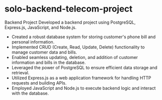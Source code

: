 # solo-backend-telecom-project
Backend Project
Developed a backend project using PostgreSQL, Express.js, JavaScript, and Node.js.
- Created a robust database system for storing customer's phone bill and personal information.
- Implemented CRUD (Create, Read, Update, Delete) functionality to manage customer data and bills.
- Enabled seamless updating, deletion, and addition of customer information and bills in the database.
- Leveraged the power of PostgreSQL to ensure efficient data storage and retrieval.
- Utilized Express.js as a web application framework for handling HTTP requests and building APIs.
- Employed JavaScript and Node.js to execute backend logic and interact with the database.
